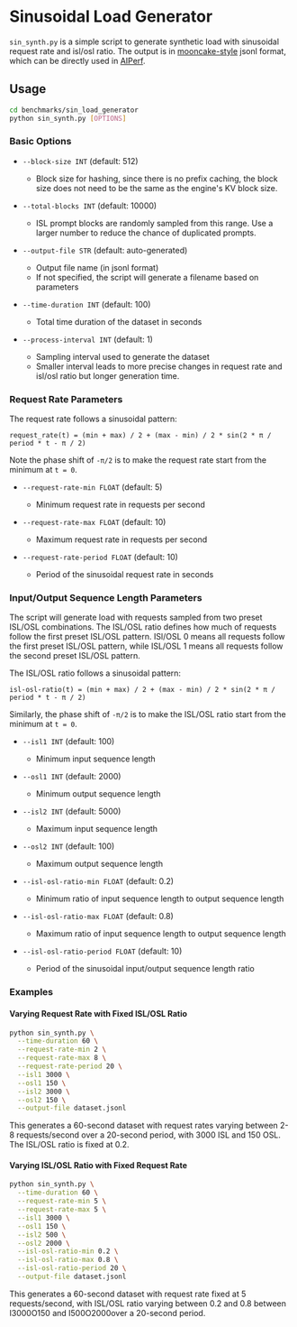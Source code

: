 <!--
SPDX-FileCopyrightText: Copyright (c) 2025 NVIDIA CORPORATION & AFFILIATES. All rights reserved.
SPDX-License-Identifier: Apache-2.0
-->

# Sinusoidal Load Generator

`sin_synth.py` is a simple script to generate synthetic load with sinusoidal request rate and isl/osl ratio. The output is in [mooncake-style](https://github.com/kvcache-ai/Mooncake) jsonl format, which can be directly used in [AIPerf](https://github.com/ai-dynamo/aiperf/tree/main/aiperf).

## Usage

```bash
cd benchmarks/sin_load_generator
python sin_synth.py [OPTIONS]
```

### Basic Options

- `--block-size INT` (default: 512)
  - Block size for hashing, since there is no prefix caching, the block size does not need to be the same as the engine's KV block size.

- `--total-blocks INT` (default: 10000)
  - ISL prompt blocks are randomly sampled from this range. Use a larger number to reduce the chance of duplicated prompts.

- `--output-file STR` (default: auto-generated)
  - Output file name (in jsonl format)
  - If not specified, the script will generate a filename based on parameters

- `--time-duration INT` (default: 100)
  - Total time duration of the dataset in seconds

- `--process-interval INT` (default: 1)
  - Sampling interval used to generate the dataset
  - Smaller interval leads to more precise changes in request rate and isl/osl ratio but longer generation time.

### Request Rate Parameters

The request rate follows a sinusoidal pattern:
```
request_rate(t) = (min + max) / 2 + (max - min) / 2 * sin(2 * π / period * t - π / 2)
```

Note the phase shift of `-π/2` is to make the request rate start from the minimum at `t = 0`.

- `--request-rate-min FLOAT` (default: 5)
  - Minimum request rate in requests per second

- `--request-rate-max FLOAT` (default: 10)
  - Maximum request rate in requests per second

- `--request-rate-period FLOAT` (default: 10)
  - Period of the sinusoidal request rate in seconds

### Input/Output Sequence Length Parameters

The script will generate load with requests sampled from two preset ISL/OSL combinations.
The ISL/OSL ratio defines how much of requests follow the first preset ISL/OSL pattern. ISl/OSL 0 means all requests follow the first preset ISL/OSL pattern, while ISL/OSL 1 means all requests follow the second preset ISL/OSL pattern.

The ISL/OSL ratio follows a sinusoidal pattern:
```
isl-osl-ratio(t) = (min + max) / 2 + (max - min) / 2 * sin(2 * π / period * t - π / 2)
```

Similarly, the phase shift of `-π/2` is to make the ISL/OSL ratio start from the minimum at `t = 0`.

- `--isl1 INT` (default: 100)
  - Minimum input sequence length

- `--osl1 INT` (default: 2000)
  - Minimum output sequence length

- `--isl2 INT` (default: 5000)
  - Maximum input sequence length

- `--osl2 INT` (default: 100)
  - Maximum output sequence length

- `--isl-osl-ratio-min FLOAT` (default: 0.2)
  - Minimum ratio of input sequence length to output sequence length

- `--isl-osl-ratio-max FLOAT` (default: 0.8)
  - Maximum ratio of input sequence length to output sequence length

- `--isl-osl-ratio-period FLOAT` (default: 10)
  - Period of the sinusoidal input/output sequence length ratio

### Examples

#### Varying Request Rate with Fixed ISL/OSL Ratio

```bash
python sin_synth.py \
  --time-duration 60 \
  --request-rate-min 2 \
  --request-rate-max 8 \
  --request-rate-period 20 \
  --isl1 3000 \
  --osl1 150 \
  --isl2 3000 \
  --osl2 150 \
  --output-file dataset.jsonl
```

This generates a 60-second dataset with request rates varying between 2-8 requests/second over a 20-second period, with 3000 ISL and 150 OSL. The ISL/OSL ratio is fixed at 0.2.

#### Varying ISL/OSL Ratio with Fixed Request Rate

```bash
python sin_synth.py \
  --time-duration 60 \
  --request-rate-min 5 \
  --request-rate-max 5 \
  --isl1 3000 \
  --osl1 150 \
  --isl2 500 \
  --osl2 2000 \
  --isl-osl-ratio-min 0.2 \
  --isl-osl-ratio-max 0.8 \
  --isl-osl-ratio-period 20 \
  --output-file dataset.jsonl
```

This generates a 60-second dataset with request rate fixed at 5 requests/second, with ISL/OSL ratio varying between 0.2 and 0.8 between I3000O150 and I500O2000over a 20-second period.